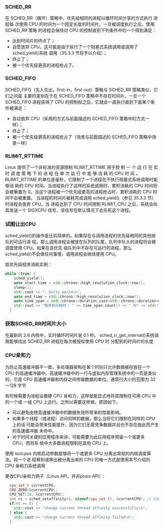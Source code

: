 ### SCHED_RR
在 SCHED_RR（循环）策略中，优先级相同的进程以循环时间分享的方式执行
进程每
次使用 CPU 的时间为一个固定长度的时间片。一旦被调度执行之后，使用 SCHED_RR 策略
的进程会保持对 CPU 的控制直到下列条件中的一个得到满足：
* 达到时间片的终点了；
* 自愿放弃 CPU，这可能是由于执行了一个阻塞式系统调用或调用了 sched_yield()系统
调用（35.3.3 节将予以介绍）；
* 终止了；
* 被一个优先级更高的进程抢占了。

### SCHED_FIFO
SCHED_FIFO（先入先出，first-in，first-out）策略与 SCHED_RR 策略类似，它们之间最
主要的差别在于在 SCHED_FIFO 策略中不存在时间片。一旦一个 SCHED_FIFO 进程获得了
CPU 的控制权之后，它就会一直执行直到下面某个条件被满足：
* 自动放弃 CPU（采用的方式与前面描述的 SCHED_FIFO 策略中的方式一样）；
* 终止了；
* 被一个优先级更高的进程抢占了（场景与前面描述的 SCHED_FIFO 策略中场景一样）

### RLIMIT_RTTIME
Linux 提供了一个非标准的资源限制 RLIMIT_RTTIME 用于控
制 一 个 运 行 在 实 时 调 度 策 略 下 的 进 程 在 单 次 运 行 中 能 够 消 耗 的 CPU 时 间 。
RLIMIT_RTTIME 的单位是毫秒，它限制了一个进程在不执行阻塞式系统调用时能够消
耗的 CPU 时间。当进程执行了这样的系统调用时，累积消耗的 CPU 时间将会被重置为
0。当这个进程被一个优先级更高的进程抢占时，累积消耗的 CPU 时间不会被重置。
当进程的时间片被耗完或调用 sched_yield()（参见 35.3.3 节）时进程会放弃 CPU。当
进程达到了 CPU 时间限制 RLIMIT_CPU 之后，系统会向其发送一个 SIGXCPU 信号，该信号在默认情况下会杀死这个进程。

### 试图让出CPU
sched_yield()的操作是比较简单的。如果存在与调用进程的优先级相同的其他排队的可运行进
程，那么调用进程会被放在队列的队尾，队列中队头的进程将会被调度使用 CPU。如果在该优先
级队列中不存在可运行的进程，那么 sched_yield()不会做任何事情，调用进程会继续使用 CPU。

低优先级程序消耗实例：  
```C++
while (true) {
    sched_yield();
    auto start_time = std::chrono::high_resolution_clock::now();
    sleep(1);
    std::cout << ": hello world\n";
    auto end_time = std::chrono::high_resolution_clock::now();
    auto time_span = std::chrono::duration_cast<std::chrono::duration<double>>(end_time - start_time);
    std::cout << "程序执行耗时： " << time_span.count() << " 秒" << std::endl;
  }
```

### 获取SCHED_RR时间片大小
在最新的 2.6 内核中，实时循环时间片是 0.1 秒。
sched_rr_get_interval()系统调用能够找出 SCHED_RR 进程在每次被授权使用 CPU 时
分配到的时间片的长度

### CPU亲和力
为防止高速缓冲器不一致，多处理器架构在某个时刻只允许数据被存放在一个 CPU 的高速缓冲器中。高速缓冲器中的一行与虚拟内存管理系统中的一页是类似的。它是 CPU 高速缓冲器和内存之间传输数据的单位。通常行大小的范围为 32～128 字节

有时候需要为进程设置硬 CPU 亲和力，这样就能显式地将其限制在可用 CPU 中的一个或
一组 CPU 上运行。之所以需要这样做，原因如下。
* 可以避免由使高速缓冲器中的数据失效所带来的性能影响。
* 如果多个线程（或进程）访问同样的数据，那么当将它们限制在同样的 CPU 上的话
可能会带来性能提升，因为它们无需竞争数据并且也不存在由此而产生的高速缓冲器
未命中。
* 对于时间关键的应用程序来讲，可能需要为此应用程序预留一个或更多 CPU，而将系
统中大多数进程限制在其他 CPU 上。

使用 isolcpus 内核启动参数能够将一个或更多 CPU 分离出常规的内核调度算法。将一个进
程移到或移出被分离出来的 CPU 的唯一方式是使用本节介绍的 CPU 亲和力系统调用

更改CPU亲和力例子（Linux API，并非posix API）：  
```C++
  cpu_set_t currentCPU;
  CPU_ZERO(&currentCPU);
  CPU_SET(1U, &currentCPU);
  int rc = sched_setaffinity(0, sizeof(cpu_set_t), &currentCPU); // 0指的是当前tid
  if(rc == 0) {
    std::cout << "change current thread affinity successfully\n";
  } else {
    std::cout << "change current thread affinity failed\n";
  }
```
